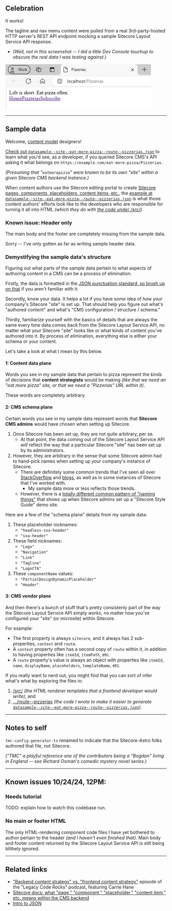 ## Celebration

It works!

The tagline and nav menu content were pulled from a real 3rd-party-hosted HTTP server's REST API endpoint mocking a sample Sitecore Layout Service API response.

* _(Well, not in this screenshot -- I did a little Dev Console touchup to obscure the real data I was testing against.)_

![Screenshot of the running web site](/readme-screenshot.png)

---

## Sample data

Welcome, [content model](https://www.legacycode.rocks/episodes/10/ "podcast episode:  Backend Content Strategy") designers!

[Check out `datasample--site--eat-more-pizza--route--pizzerias.json`](/.handy-devonly-miscellany/datasample--site--eat-more-pizza--route--pizzerias.json) to learn what you'd see, as a developer, if you queried Sitecore CMS's API asking it what belongs on `https://example.com/eat-more-pizza/Pizzerias`.

_(Presuming that "`eatmorepizza`" were known to be its own "site" within a given Sitecore CMS backend instance.)_

When content authors use the Sitecore editing portal to create [Sitecore pages, components, placeholders, content items, etc.](https://doc.sitecore.com/xp/en/users/102/sitecore-experience-platform/pages,-components,-placeholders,-and-content-items.html), the [example at `datasample--site--eat-more-pizza--route--pizzerias.json`](/.handy-devonly-miscellany/datasample--site--eat-more-pizza--route--pizzerias.json) is what those content authors' efforts look like to the developers who are responsible for turning it all into HTML _(which they do with [the code under /src/](/src/))_.

### Known issue:  Header only

The main body and the footer are completely missing from the sample data.

Sorry -- I've only gotten as far as writing sample header data.

### Demystifying the sample data's structure

Figuring out what parts of the sample data pertain to what aspects of authoring content in a CMS can be a process of elimination.

Firstly, the data is formatted in the [JSON punctuation standard, so brush up on that](https://katiekodes.com/intro-xml-json-1/) if you aren't familiar with it.

Secondly, know your data.  It helps a lot if you have some idea of how _your_ company's Sitecore "site" is set up.  That should help you figure out what's "authored content" and what's "CMS configuration / structure / schema."

Thirdly, familiarize yourself with the basics of details that are always the same every time data comes back from the Sitecore Layout Service API, no matter what your Sitecore "site" looks like or what kinds of content you've authored into it.  By process of elimination, everything else is either your schema or your content.

Let's take a look at what I mean by this below.

#### 1:  Content data plane

Words you see in my sample data that pertain to pizza represent the kinds of decisions that **content strategists** would be making _(like that we need an "eat more pizza" site, or that we need a "Pizzerias" URL within it)_.

These words are completely arbitrary.

#### 2:  CMS schema plane

Certain words you see in my sample data represent words that **Sitecore CMS admins** would have chosen when setting up Sitecore.

1. Once Sitecore has been set up, they are not quite arbitrary, per se.
    * At that point, the data coming out of the Sitecore Layout Service API _will_ reflect the way that a particular Sitecore "site" has been set up by its administrators.
2. However, they are arbitrary in the sense that some Sitecore admin had to hand-pick names when setting up _your_ company's instance of Sitecore.
    * There are definitely some common trends that I've seen all over [StackOverflow](https://sitecore.stackexchange.com/questions/33742/sxa-headless-with-partial-design-placeholder-not-found) and [blogs](https://amitkumarmca04.blogspot.com/2023/08/how-to-use-tailwind-css-in-sitecore-next-js.html), as well as in some instances of Sitecore that I've worked with.
        * My sample data more or less reflects those trends.
    * However, there is a [totally different common pattern of "naming things"](https://github.com/erzr/JssAuthenticationSSC/blob/master/data/routes/styleguide/en.yml) that shows up when Sitecore admins set up a "Sitecore Style Guide" demo site.

Here are a few of the "schema plane" details from my sample data:

1. These placeholder nicknames:
    * `"headless-sxa-header"`
    * `"sxa-header"`
2. These field nicknames:
    * `"Logo"`
    * `"Navigation"`
    * `"Link"`
    * `"Tagline"`
    * `"LogoCTA"`
3. These `componentName` values:
    * `"PartialDesignDynamicPlaceholder"`
    * `"Header"`

#### 3:  CMS vendor plane

And then there's a bunch of stuff that's pretty consistenly part of the way the Sitecore Layout Service API simply _works_, no matter how you've configured your "site" (or microsite) within Sitecore.

For example:

* The first property is always `sitecore`, and it always has 2 sub-properties, `context` and `route`.
* A `context` property often has a second copy of `route` within it, in addition to having properties like `itemId`, `itemPath`, etc.
* A `route` property's value is always an object with properties like `itemId`, `name`, `displayName`, `placeholders`, `templateName`, etc.

If you really want to nerd out, you might find that you can sort of infer what's what by exploring the files in:

1. [/src/](/src/) _(the HTML renderer templates that a frontend developer would write)_, and
2. [.../route--pizzerias](.handy-devonly-miscellany/generate-sample-data/site--eat-more-pizza/route--pizzerias/) _(the code I wrote to make it easier to generate [`datasample--site--eat-more-pizza--route--pizzerias.json`](/.handy-devonly-miscellany/datasample--site--eat-more-pizza--route--pizzerias.json))_.

---

## Notes to self

`tmc-config-generator.ts` renamed to indicate that the Sitecore-Astro folks authored that file, not Sitecore.

_("TMC" a playful reference one of the contributors being a "Bogdan" living in England -- see Richard Osman's comedic mystery novel series.)_

---

## Known issues 10/24/24, 12PM:

### Needs tutorial

TODO:  explain how to watch this codebase run.

### No main or footer HTML

The only HTML-rendering component code files I have yet bothered to author pertain to the header _(and I haven't even finished that)_.  Main body and footer content returned by the Sitecore Layout Service API is still being blithely ignored.

---

## Related links

* ["Backend content strategy" vs. "frontend content strategy"](https://www.legacycode.rocks/episodes/10/) episode of the "Legacy Code Rocks" podcast, featuring Carrie Hane
* [Sitecore docs:  what "page," "component," "placeholder," "content item," etc. means within the CMS backend](https://doc.sitecore.com/xp/en/users/102/sitecore-experience-platform/pages,-components,-placeholders,-and-content-items.html)
* [Intro to JSON](https://katiekodes.com/intro-xml-json-1/)